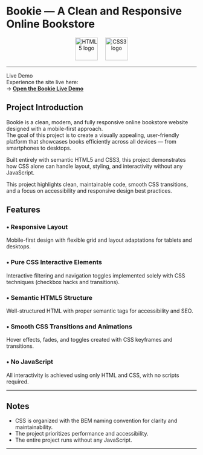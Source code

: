 # Bookie — A Clean and Responsive Online Bookstore

<p align="center">
  <img src="https://cdn.jsdelivr.net/gh/devicons/devicon/icons/html5/html5-original-wordmark.svg" alt="HTML5 logo" height="60" />
  &nbsp;&nbsp;&nbsp;
  <img src="https://cdn.jsdelivr.net/gh/devicons/devicon/icons/css3/css3-original.svg" alt="CSS3 logo" height="60" />
</p>

---
Live Demo  
Experience the site live here:  
→ **[Open the Bookie Live Demo](https://bedgard.github.io/Bookie-project-1/)**

## Project Introduction

Bookie is a clean, modern, and fully responsive online bookstore website designed with a mobile-first approach.  
The goal of this project is to create a visually appealing, user-friendly platform that showcases books efficiently across all devices — from smartphones to desktops.

Built entirely with semantic HTML5 and CSS3, this project demonstrates how CSS alone can handle layout, styling, and interactivity without any JavaScript.

This project highlights clean, maintainable code, smooth CSS transitions, and a focus on accessibility and responsive design best practices.

## Features

### • Responsive Layout  
Mobile-first design with flexible grid and layout adaptations for tablets and desktops.

### • Pure CSS Interactive Elements  
Interactive filtering and navigation toggles implemented solely with CSS techniques (checkbox hacks and transitions).

### • Semantic HTML5 Structure  
Well-structured HTML with proper semantic tags for accessibility and SEO.

### • Smooth CSS Transitions and Animations  
Hover effects, fades, and toggles created with CSS keyframes and transitions.

### • No JavaScript  
All interactivity is achieved using only HTML and CSS, with no scripts required.

---

## Notes

- CSS is organized with the BEM naming convention for clarity and maintainability.  
- The project prioritizes performance and accessibility.  
- The entire project runs without any JavaScript.

---

